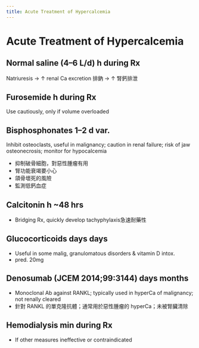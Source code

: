 ```yaml
---
title: Acute Treatment of Hypercalcemia
---
```

# Acute Treatment of Hypercalcemia

## Normal saline (4–6 L/d) h during Rx
Natriuresis → ↑ renal Ca excretion
排鈉 → ↑ 腎鈣排泄

## Furosemide h during Rx
Use cautiously, only if volume overloaded

## Bisphosphonates 1–2 d var.
Inhibit osteoclasts, useful in malignancy; caution in renal failure; risk of jaw osteonecrosis; monitor for hypocalcemia
* 抑制破骨細胞，對惡性腫瘤有用
* 腎功能衰竭要小心
* 頜骨壞死的風險
* 監測低鈣血症

## Calcitonin h ~48 hrs
* Bridging Rx, quickly develop tachyphylaxis急速耐藥性

## Glucocorticoids days days
* Useful in some malig, granulomatous disorders & vitamin D intox.
* pred. 20mg

## Denosumab (JCEM 2014;99:3144) days months
* Monoclonal Ab against RANKL; typically used in hyperCa of malignancy; not renally cleared
* 針對 RANKL 的單克隆抗體；通常用於惡性腫瘤的 hyperCa；未被腎臟清除

## Hemodialysis min during Rx
* If other measures ineffective or contraindicated
